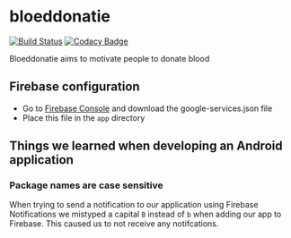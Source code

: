 # bloeddonatie
[![Build Status](https://travis-ci.org/team-htbr/1617PROJ1Bloeddonatie-app.svg?branch=master)](https://travis-ci.org/team-htbr/1617PROJ1Bloeddonatie-app)
[![Codacy Badge](https://api.codacy.com/project/badge/Grade/08a78239de8f48aaa6396d4f8713bd56)](https://www.codacy.com/app/rubenthys22/1617PROJ1Bloeddonatie-app?utm_source=github.com&amp;utm_medium=referral&amp;utm_content=team-htbr/1617PROJ1Bloeddonatie-app&amp;utm_campaign=Badge_Grade)

Bloeddonatie aims to motivate people to donate blood

## Firebase configuration
- Go to [Firebase Console](https://console.firebase.google.com/project/bloeddonatie-bd78c/settings/general/android:com.team_htbr.a1617proj1Bloeddonatie_app) and download the google-services.json file
- Place this file in the `app` directory

## Things we learned when developing an Android application

### Package names are case sensitive
When trying to send a notification to our application using Firebase Notifications we mistyped a capital `B` instead of `b` when adding our app to Firebase. This caused us to not receive any notifcations. 

